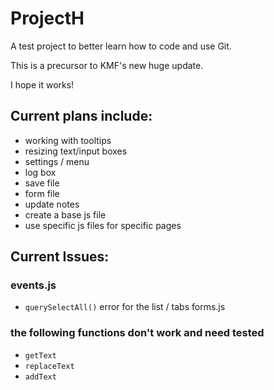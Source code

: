 # ProjectH
A test project to better learn how to code and use Git.

This is a precursor to KMF's new huge update.

I hope it works!

## Current plans include:
- working with tooltips
- resizing text/input boxes
- settings / menu
- log box
- save file
- form file
- update notes
- create a base js file
- use specific js files for specific pages

## Current Issues:

### events.js 
- `querySelectAll()` error for the list / tabs
 forms.js

### the following functions don't work and need tested
- `getText`
- `replaceText`
- `addText`